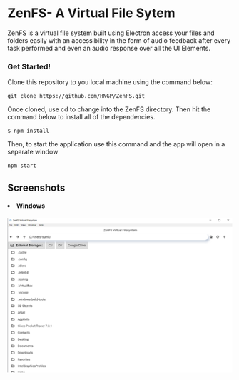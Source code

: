 <h1>ZenFS- A Virtual File Sytem</h1>

<p> ZenFS is a virtual file system built using Electron access your files and folders easily with an accessibility in the form of audio feedback after every task performed and even an audio response over all the UI Elements.</p>

<h3> Get Started! </h3>

<p> Clone this repository to you local machine using the command below:</p>

```
git clone https://github.com/HNGP/ZenFS.git
```

<p>Once cloned, use cd to change into the ZenFS directory. Then hit the command below to install all of the dependencies. </p>

```
$ npm install
```

<p>Then, to start the application use this command and the app will open in a separate window </p>

```
npm start
```

<h2>Screenshots</h2>
<h4><li> Windows </li></h4>
<img src= "./bin/img/windows.png">
